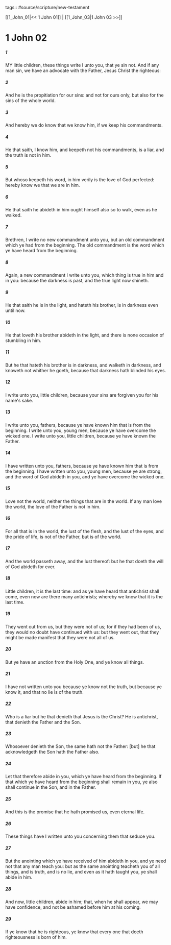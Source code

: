 tags:: #source/scripture/new-testament

[[1_John_01|<< 1 John 01]] | [[1_John_03|1 John 03 >>]]

# 1 John 02

##### 1

MY little children, these things write I unto you, that ye sin not. And if any man sin, we have an advocate with the Father, Jesus Christ the righteous:

##### 2

And he is the propitiation for our sins: and not for ours only, but also for the sins of the whole world.

##### 3

And hereby we do know that we know him, if we keep his commandments.

##### 4

He that saith, I know him, and keepeth not his commandments, is a liar, and the truth is not in him.

##### 5

But whoso keepeth his word, in him verily is the love of God perfected: hereby know we that we are in him.

##### 6

He that saith he abideth in him ought himself also so to walk, even as he walked.

##### 7

Brethren, I write no new commandment unto you, but an old commandment which ye had from the beginning. The old commandment is the word which ye have heard from the beginning.

##### 8

Again, a new commandment I write unto you, which thing is true in him and in you: because the darkness is past, and the true light now shineth.

##### 9

He that saith he is in the light, and hateth his brother, is in darkness even until now.

##### 10

He that loveth his brother abideth in the light, and there is none occasion of stumbling in him.

##### 11

But he that hateth his brother is in darkness, and walketh in darkness, and knoweth not whither he goeth, because that darkness hath blinded his eyes.

##### 12

I write unto you, little children, because your sins are forgiven you for his name's sake.

##### 13

I write unto you, fathers, because ye have known him that is from the beginning. I write unto you, young men, because ye have overcome the wicked one. I write unto you, little children, because ye have known the Father.

##### 14

I have written unto you, fathers, because ye have known him that is from the beginning. I have written unto you, young men, because ye are strong, and the word of God abideth in you, and ye have overcome the wicked one.

##### 15

Love not the world, neither the things that are in the world. If any man love the world, the love of the Father is not in him.

##### 16

For all that is in the world, the lust of the flesh, and the lust of the eyes, and the pride of life, is not of the Father, but is of the world.

##### 17

And the world passeth away, and the lust thereof: but he that doeth the will of God abideth for ever.

##### 18

Little children, it is the last time: and as ye have heard that antichrist shall come, even now are there many antichrists; whereby we know that it is the last time.

##### 19

They went out from us, but they were not of us; for if they had been of us, they would no doubt have continued with us: but they went out, that they might be made manifest that they were not all of us.

##### 20

But ye have an unction from the Holy One, and ye know all things.

##### 21

I have not written unto you because ye know not the truth, but because ye know it, and that no lie is of the truth.

##### 22

Who is a liar but he that denieth that Jesus is the Christ? He is antichrist, that denieth the Father and the Son.

##### 23

Whosoever denieth the Son, the same hath not the Father: [but] he that acknowledgeth the Son hath the Father also.

##### 24

Let that therefore abide in you, which ye have heard from the beginning. If that which ye have heard from the beginning shall remain in you, ye also shall continue in the Son, and in the Father.

##### 25

And this is the promise that he hath promised us, even eternal life.

##### 26

These things have I written unto you concerning them that seduce you.

##### 27

But the anointing which ye have received of him abideth in you, and ye need not that any man teach you: but as the same anointing teacheth you of all things, and is truth, and is no lie, and even as it hath taught you, ye shall abide in him.

##### 28

And now, little children, abide in him; that, when he shall appear, we may have confidence, and not be ashamed before him at his coming.

##### 29

If ye know that he is righteous, ye know that every one that doeth righteousness is born of him.
